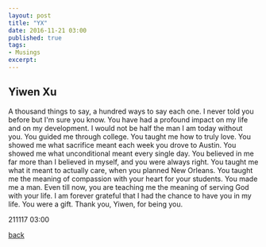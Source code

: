 ```yaml
---
layout: post
title: "YX"
date: 2016-11-21 03:00
published: true
tags:
- Musings
excerpt:
---
```


## [](#header-2)Yiwen Xu

A thousand things to say, a hundred ways to say each one. I never told you before but I'm sure you know. You have had a profound impact on my life and on my development. I would not be half the man I am today without you. You guided me through college. You taught me how to truly love. You showed me what sacrifice meant each week you drove to Austin. You showed me what unconditional meant every single day. You believed in me far more than I believed in myself, and you were always right. You taught me what it meant to actually care, when you planned New Orleans. You taught me the meaning of compassion with your heart for your students. You made me a man. Even till now, you are teaching me the meaning of serving God with your life. I am forever grateful that I had the chance to have you in my life. You were a gift. Thank you, Yiwen, for being you.

211117 03:00

[back](/index)

